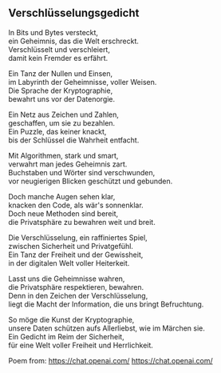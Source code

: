 ## Verschlüsselungsgedicht

In Bits und Bytes versteckt,<br>
ein Geheimnis, das die Welt erschreckt.<br>
Verschlüsselt und verschleiert,<br>
damit kein Fremder es erfährt.<br>

Ein Tanz der Nullen und Einsen,<br>
im Labyrinth der Geheimnisse, voller Weisen.<br>
Die Sprache der Kryptographie,<br>
bewahrt uns vor der Datenorgie.<br>

Ein Netz aus Zeichen und Zahlen,<br>
geschaffen, um sie zu bezahlen.<br>
Ein Puzzle, das keiner knackt,<br>
bis der Schlüssel die Wahrheit entfacht.<br>

Mit Algorithmen, stark und smart,<br>
verwahrt man jedes Geheimnis zart.<br>
Buchstaben und Wörter sind verschwunden,<br>
vor neugierigen Blicken geschützt und gebunden.<br>

Doch manche Augen sehen klar,<br>
knacken den Code, als wär's sonnenklar.<br>
Doch neue Methoden sind bereit,<br>
die Privatsphäre zu bewahren weit und breit.<br>

Die Verschlüsselung, ein raffiniertes Spiel,<br>
zwischen Sicherheit und Privatgefühl.<br>
Ein Tanz der Freiheit und der Gewissheit,<br>
in der digitalen Welt voller Heiterkeit.<br>

Lasst uns die Geheimnisse wahren,<br>
die Privatsphäre respektieren, bewahren.<br>
Denn in den Zeichen der Verschlüsselung,<br>
liegt die Macht der Information, die uns bringt Befruchtung.<br>

So möge die Kunst der Kryptographie,<br>
unsere Daten schützen aufs Allerliebst, wie im Märchen sie.<br>
Ein Gedicht im Reim der Sicherheit,<br>
für eine Welt voller Freiheit und Herrlichkeit.<br>



Poem from:
https://chat.openai.com/
https://chat.openai.com/
